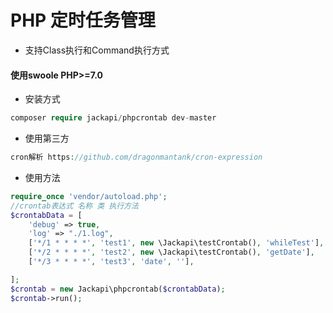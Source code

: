 # PHP 定时任务管理
- 支持Class执行和Command执行方式

#### 使用swoole PHP>=7.0

- 安装方式
```php
composer require jackapi/phpcrontab dev-master
```

- 使用第三方
```php
cron解析 https://github.com/dragonmantank/cron-expression
```

- 使用方法
```php
require_once 'vendor/autoload.php';
//crontab表达式 名称 类 执行方法
$crontabData = [
    'debug' => true,
    'log' => "./1.log",
    ['*/1 * * * *', 'test1', new \Jackapi\testCrontab(), 'whileTest'],
    ['*/2 * * * *', 'test2', new \Jackapi\testCrontab(), 'getDate'],
    ['*/3 * * * *', 'test3', 'date', ''],

];
$crontab = new Jackapi\phpcrontab($crontabData);
$crontab->run();

```